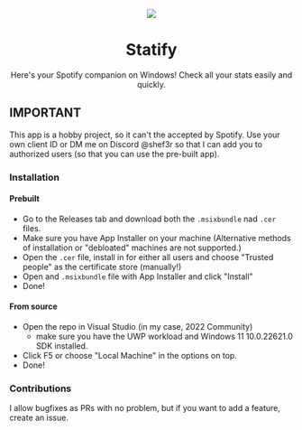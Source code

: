 <p align=center><img src="https://github.com/shef3r/StatifyUWP/blob/master/Assets/Square44x44Logo.targetsize-256.png?raw=true"></p>
<h1 align=center>Statify</h1>
<p align=center>Here's your Spotify companion on Windows! Check all your stats easily and quickly.</p>

## IMPORTANT
This app is a hobby project, so it can't the accepted by Spotify. Use your own client ID or DM me on Discord @shef3r so that I can add you to authorized users (so that you can use the pre-built app). 

### Installation
#### Prebuilt
- Go to the Releases tab and download both the `.msixbundle` nad `.cer` files.
- Make sure you have App Installer on your machine (Alternative methods of installation or "debloated" machines are not supported.)
- Open the `.cer` file, install in for either all users and choose "Trusted people" as the certificate store (manually!)
- Open and `.msixbundle` file with App Installer and click "Install"
- Done!
#### From source
- Open the repo in Visual Studio (in my case, 2022 Community)
    - make sure you have the UWP workload and Windows 11 10.0.22621.0 SDK installed.
- Click F5 or choose "Local Machine" in the options on top.
- Done!

### Contributions
I allow bugfixes as PRs with no problem, but if you want to add a feature, create an issue.
